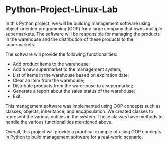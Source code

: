 # Python-Project-Linux-Lab

In this Python project, we will be building management software using object-oriented programming (OOP) for a large company that owns multiple supermarkets. The software will be responsible for managing the products in the warehouse and the distribution of these products to the supermarkets.

The software will provide the following functionalities:
 
- Add product items to the warehouse;
- Add a new supermarket to the management system;
- List of items in the warehouse based on expiration date;
- Clear an item from the warehouse;
- Distribute products from the warehouse to a supermarket;
- Generate a report about the sales status of the warehouse;
- Exit.

This management software was implemented using OOP concepts such as classes, objects, inheritance, and encapsulation. We created classes to represent the various entities in the system. These classes have methods to handle the various functionalities mentioned above.

Overall, this project will provide a practical example of using OOP concepts in Python to build management software for a real-world scenario.
